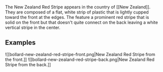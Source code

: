The New Zealand Red Stripe appears in the country of [[New Zealand]]. They are composed of a flat, white strip of plastic that is lightly cupped toward the front at the edges. The feature a prominent red stripe that is solid on the front but that doesn't quite connect on the back leaving a white vertical stripe in the center.

## Examples
![[bollard-new-zealand-red-stripe-front.png|New Zealand Red Stripe from the front.]]
![[bollard-new-zealand-red-stripe-back.png|New Zealand Red Stripe from the back.]]